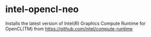 # intel-opencl-neo
Installs the latest version of Intel(R) Graphics Compute Runtime for OpenCL(TM) from https://github.com/intel/compute-runtime
